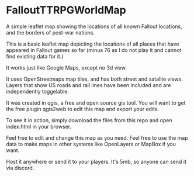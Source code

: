 # FalloutTTRPGWorldMap
A simple leaflet map showing the locations of all known Fallout locations, and the borders of post-war nations.

This is a basic leaflet map depicting the locations of all places that have appeared in Fallout games so far (minus 76 as I do not play it and cannot find existing data for it.)

It works just like Google Maps, except no 3d view.

It uses OpenStreetmaps map tiles, and has both street and satalite views. Layers that show US roads and rail lines have been included and are independently toggelable.

It was created in qgis, a free and open source gis tool. You will want to get the free plugin qgis2web to edit this map and export your edits.

To see it in action, simply download the files from this repo and open index.html in your browser.

Feel free to edit and change this map as you need. Feel free to use the map data to make maps in other systems like OpenLayers or MapBox if you want.

Host it anywhere or send it to your players. It's 5mb, so anyone can send it via discord.
